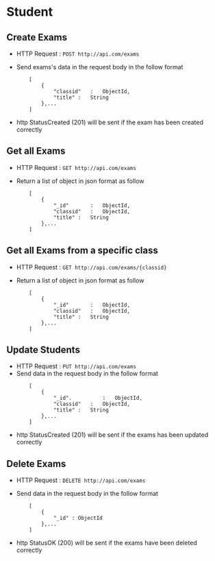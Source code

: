 # Student

## Create Exams
* HTTP Request : ```POST http://api.com/exams```
* Send exams's data in the request body in the follow format 

	``` 
		[
			{
				"classid"   :	ObjectId,
				"title" :	String
			},...
		]
	```
* http StatusCreated (201) will be sent if the exam has been created correctly

## Get all Exams
* HTTP Request : ```GET http://api.com/exams```
* Return a list of object in json format as follow

    ``` 
        [
			{
				"_id"       :	ObjectId,
				"classid"   :	ObjectId,
				"title" :	String
			},...
		]
    ```

## Get all Exams from a specific class
* HTTP Request : ```GET http://api.com/exams/{classid}```
* Return a list of object in json format as follow

    ``` 
        [
			{
				"_id"       :	ObjectId,
				"classid"   :	ObjectId,
				"title" :	String
			},...
		]
    ```

## Update Students
* HTTP Request : ```PUT http://api.com/exams```
* Send data in the request body in the follow format
	``` 
		[
			{  
				"_id".      	:   ObjectId,
				"classid"   :	ObjectId,
				"title" :	String
			},...
		]
	```
* http StatusCreated (201) will be sent if the exams has been updated correctly


## Delete Exams
* HTTP Request : ```DELETE http://api.com/exams```
* Send data in the request body in the follow format

	``` 
		[
			{  
				"_id" : ObjectId
			},...
		]
	```
* http StatusOK (200) will be sent if the exams have been deleted correctly

